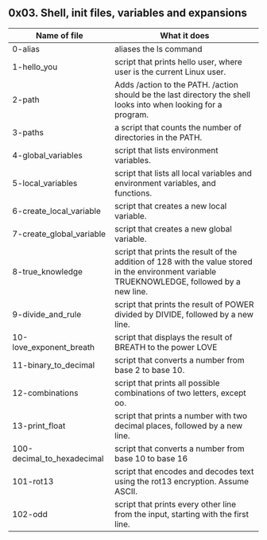 ## 0x03. Shell, init files, variables and expansions

|Name of file| What it does|
|------------|-------------|
|0-alias| aliases the ls command|
|1-hello_you|script that prints hello user, where user is the current Linux user.|
|2-path|Adds /action to the PATH. /action should be the last directory the shell looks into when looking for a program.|
|3-paths|a script that counts the number of directories in the PATH.|
|4-global_variables|script that lists environment variables.|
|5-local_variables|script that lists all local variables and environment variables, and functions.|
|6-create_local_variable|script that creates a new local variable.|
|7-create_global_variable|script that creates a new global variable.|
|8-true_knowledge|script that prints the result of the addition of 128 with the value stored in the environment variable TRUEKNOWLEDGE, followed by a new line.|
|9-divide_and_rule|script that prints the result of POWER divided by DIVIDE, followed by a new line.|
|10-love_exponent_breath|script that displays the result of BREATH to the power LOVE|
|11-binary_to_decimal|script that converts a number from base 2 to base 10.|
|12-combinations|script that prints all possible combinations of two letters, except oo.|
|13-print_float|script that prints a number with two decimal places, followed by a new line.|
|100-decimal_to_hexadecimal|script that converts a number from base 10 to base 16|
|101-rot13|script that encodes and decodes text using the rot13 encryption. Assume ASCII.|
|102-odd|script that prints every other line from the input, starting with the first line.|

